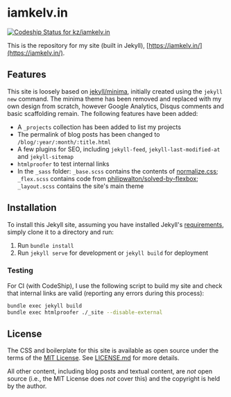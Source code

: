 # iamkelv.in

[ ![Codeship Status for kz/iamkelv.in](https://app.codeship.com/projects/af0d93a0-3b5a-0135-76f0-46ceed86863a/status?branch=master)](https://app.codeship.com/projects/228750)

This is the repository for my site (built in Jekyll), [https://iamkelv.in/](https://iamkelv.in/).

## Features

This site is loosely based on [jekyll/minima](https://github.com/jekyll/minima), initially created using the `jekyll new` command. The minima theme has been removed and replaced with my own design from scratch, however Google Analytics, Disqus comments and basic scaffolding remain. The following features have been added:

- A `_projects` collection has been added to list my projects
- The permalink of blog posts has been changed to `/blog/:year/:month/:title.html`
- A few plugins for SEO, including `jekyll-feed`, `jekyll-last-modified-at` and `jekyll-sitemap`
- `htmlproofer` to test internal links
- In the `_sass` folder: `_base.scss` contains the contents of [normalize.css](https://necolas.github.io/normalize.css/); `_flex.scss` contains code from [philipwalton/solved-by-flexbox](https://github.com/philipwalton/solved-by-flexbox); `_layout.scss` contains the site's main theme

## Installation

To install this Jekyll site, assuming you have installed Jekyll's [requirements](https://jekyllrb.com/docs/installation/), simply clone it to a directory and run:

1. Run `bundle install`
2. Run `jekyll serve` for development or `jekyll build` for deployment

### Testing

For CI (with CodeShip), I use the following script to build my site and check that internal links are valid (reporting any errors during this process):

```sh
bundle exec jekyll build
bundle exec htmlproofer ./_site --disable-external
```

## License

The CSS and boilerplate for this site is available as open source under the terms of the [MIT License](http://opensource.org/licenses/MIT). See [LICENSE.md](LICENSE.md) for more details.

All other content, including blog posts and textual content, are _not_ open source (i.e., the MIT License does _not_ cover this) and the copyright is held by the author.
